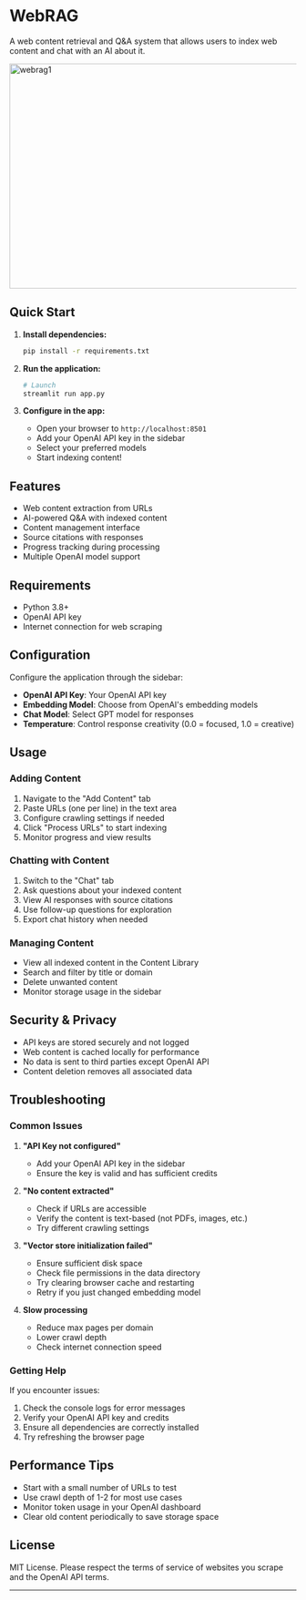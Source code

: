 # WebRAG

A web content retrieval and Q&A system that allows users to index web content and chat with an AI about it.

<img width="959" height="395" alt="webrag1" src="https://github.com/user-attachments/assets/c6377968-40e1-42eb-b25d-b73d987f30f4" />


## Quick Start

1. **Install dependencies:**
   ```bash
   pip install -r requirements.txt
   ```

2. **Run the application:**
   ```bash
   # Launch
   streamlit run app.py
   ```

3. **Configure in the app:**
   - Open your browser to `http://localhost:8501`
   - Add your OpenAI API key in the sidebar
   - Select your preferred models
   - Start indexing content!

## Features

- Web content extraction from URLs
- AI-powered Q&A with indexed content
- Content management interface
- Source citations with responses
- Progress tracking during processing
- Multiple OpenAI model support

## Requirements

- Python 3.8+
- OpenAI API key
- Internet connection for web scraping

## Configuration

Configure the application through the sidebar:

- **OpenAI API Key**: Your OpenAI API key
- **Embedding Model**: Choose from OpenAI's embedding models
- **Chat Model**: Select GPT model for responses
- **Temperature**: Control response creativity (0.0 = focused, 1.0 = creative)

## Usage

### Adding Content

1. Navigate to the "Add Content" tab
2. Paste URLs (one per line) in the text area
3. Configure crawling settings if needed
4. Click "Process URLs" to start indexing
5. Monitor progress and view results

### Chatting with Content

1. Switch to the "Chat" tab
2. Ask questions about your indexed content
3. View AI responses with source citations
4. Use follow-up questions for exploration
5. Export chat history when needed

### Managing Content

- View all indexed content in the Content Library
- Search and filter by title or domain
- Delete unwanted content
- Monitor storage usage in the sidebar

## Security & Privacy

- API keys are stored securely and not logged
- Web content is cached locally for performance
- No data is sent to third parties except OpenAI API
- Content deletion removes all associated data

## Troubleshooting

### Common Issues

1. **"API Key not configured"**
   - Add your OpenAI API key in the sidebar
   - Ensure the key is valid and has sufficient credits

2. **"No content extracted"**
   - Check if URLs are accessible
   - Verify the content is text-based (not PDFs, images, etc.)
   - Try different crawling settings

3. **"Vector store initialization failed"**
   - Ensure sufficient disk space
   - Check file permissions in the data directory
   - Try clearing browser cache and restarting
   - Retry if you just changed embedding model

4. **Slow processing**
   - Reduce max pages per domain
   - Lower crawl depth
   - Check internet connection speed

### Getting Help

If you encounter issues:
1. Check the console logs for error messages
2. Verify your OpenAI API key and credits
3. Ensure all dependencies are correctly installed
4. Try refreshing the browser page

## Performance Tips

- Start with a small number of URLs to test
- Use crawl depth of 1-2 for most use cases
- Monitor token usage in your OpenAI dashboard
- Clear old content periodically to save storage space

## License

MIT License. Please respect the terms of service of websites you scrape and the OpenAI API terms.

---
